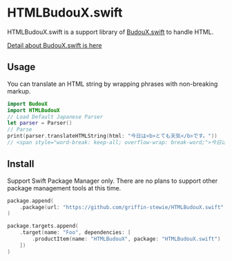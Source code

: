 # HTMLBudouX.swift

HTMLBudouX.swift is a support library of [BudouX.swift](https://github.com/griffin-stewie/BudouX.swift) to handle HTML.

[Detail about BudouX.swift is here](https://github.com/griffin-stewie/BudouX.swift) 

## Usage

You can translate an HTML string by wrapping phrases with non-breaking markup.

```swift
import BudouX
import HTMLBudouX
// Load Default Japanese Parser
let parser = Parser()
// Parse
print(parser.translateHTMLString(html: "今日は<b>とても天気</b>です。"))
// <span style="word-break: keep-all; overflow-wrap: break-word;">今日は<b><wbr>とても<wbr>天気</b>です。</span>
```

## Install

Support Swift Package Manager only. There are no plans to support other package management tools at this time.

```swift
package.append(
    .package(url: "https://github.com/griffin-stewie/HTMLBudouX.swift", from: "0.1.0")
)

package.targets.append(
    .target(name: "Foo", dependencies: [
        .productItem(name: "HTMLBudouX", package: "HTMLBudouX.swift")
    ])
)
```
